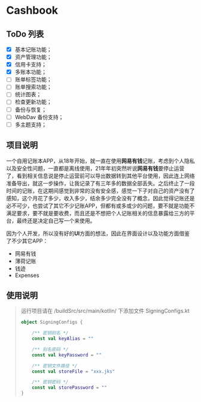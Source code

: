# Cashbook

## ToDo 列表
- [x] 基本记账功能；
- [x] 资产管理功能；
- [x] 信用卡支持；
- [x] 多账本功能；
- [ ] 账单标签功能；
- [ ] 账单搜索功能；
- [ ] 统计图表；
- [ ] 检查更新功能；
- [ ] 备份与恢复；
- [ ] WebDav 备份支持；
- [ ] 多主题支持；

## 项目说明
一个自用记账本APP，从18年开始，就一直在使用**网易有钱**记账，考虑到个人隐私以及安全性问题，一直都是离线使用，21年年初突然听说**网易有钱**要停止运营了，看到相关信息说是停止运营前可以导出数据转到其他平台使用，因此连上网络准备导出，就这一步操作，让我记录了有三年多的数据全部丢失。之后终止了一段时间的记账，在这期间感觉到非常的没有安全感，感觉一下子对自己的资产没有了感知，这个月花了多少，收入多少，结余多少完全没有了概念，因此觉得记账还是必不可少，也尝试了其它不少记账APP，但都有或多或少的问题，要不就是功能不满足要求，要不就是要收费，而且还是不想把个人记账相关的信息暴露给三方的平台，最终还是决定自己写一个来使用。

因为个人开发，所以没有好的**UI**方面的想法，因此在界面设计以及功能方面借鉴了不少其它APP：

* 网易有钱
* 薄荷记账
* 钱迹
* Expenses

## 使用说明
> 运行项目请在 /buildSrc/src/main/kotlin/ 下添加文件 SigningConfigs.kt
> ```kotlin
> object SigningConfigs {
> 
>     /** 密钥别名 */
>     const val keyAlias = ""
> 
>     /** 别名密码 */
>     const val keyPassword = ""
> 
>     /** 密钥文件路径 */
>     const val storeFile = "xxx.jks"
> 
>     /** 密钥密码 */
>     const val storePassword = ""
> }
> ```
